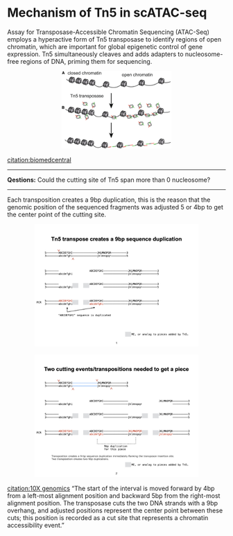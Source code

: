 # Mechanism of Tn5 in scATAC-seq
Assay for Transposase-Accessible Chromatin Sequencing (ATAC-Seq) employs a hyperactive form of Tn5 transposase to identify regions of open chromatin, which are important for global epigenetic control of gene expression. Tn5 simultaneously cleaves and adds adapters to nucleosome-free regions of DNA, priming them for sequencing.
<br />

<p align="center">
  <img width="50%" height="50%" src="Tn5.vs.chromatin.png">
</p>

[citation:biomedcentral](https://hereditasjournal.biomedcentral.com/articles/10.1186/s41065-019-0105-9)

***
**Qestions:**
Could the cutting site of Tn5 span more than 0 nucleosome?
***
 
 
Each transposition creates a 9bp duplication, this is the reason that the genomic position of the sequenced fragments was adjusted 5 or 4bp to get the center point of the cutting site.

<p align="center">
  <img width="75%" height="50%" src="Tn5.cut1.jpeg">
</p>

<p align="center">
  <img width="75%" height="50%" src="Tn5.cut2.jpeg">
</p>


[citation:10X genomics](https://support.10xgenomics.com/single-cell-atac/software/pipelines/latest/output/fragments)
“The start of the interval is moved forward by 4bp from a left-most alignment position and backward 5bp from the right-most alignment position. The transposase cuts the two DNA strands with a 9bp overhang, and adjusted positions represent the center point between these cuts; this position is recorded as a cut site that represents a chromatin accessibility event.”
